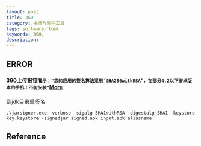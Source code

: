 ```yaml
---
layout: post
title: 360
category: 书籍与软件工具
tags: software／tool
keywords: 360,
description: 
---
```


## ERROR

#### 360上传报错`警示："您的应用的签名算法采用“SHA256withRSA”，在部分4.2以下安卓版本的手机上不能安装"`[More](https://blog.csdn.net/github_29667873/article/details/98027267)

到jdk目录重签名
```
.\jarsigner.exe -verbose -sigalg SHA1withRSA -digestalg SHA1 -keystore key.keystore -signedjar signed.apk input.apk aliasname
```

## Reference

